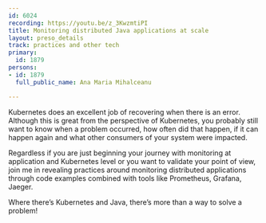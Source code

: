```yaml
---
id: 6024
recording: https://youtu.be/z_3KwzmtiPI
title: Monitoring distributed Java applications at scale
layout: preso_details
track: practices and other tech
primary:
  id: 1879
persons:
- id: 1879
  full_public_name: Ana Maria Mihalceanu

---
```

Kubernetes does an excellent job of recovering when there is an error. Although this is great from the perspective of Kubernetes, you probably still want to know when a problem occurred, how often did that happen, if it can happen again and what other consumers of your system were impacted.
 
Regardless if you are just beginning your journey with monitoring at application and Kubernetes level or you want to validate your point of view, join me in revealing practices around monitoring distributed applications through code examples combined with tools like Prometheus, Grafana, Jaeger.

Where there’s Kubernetes and Java, there’s more than a way to solve a problem! 
